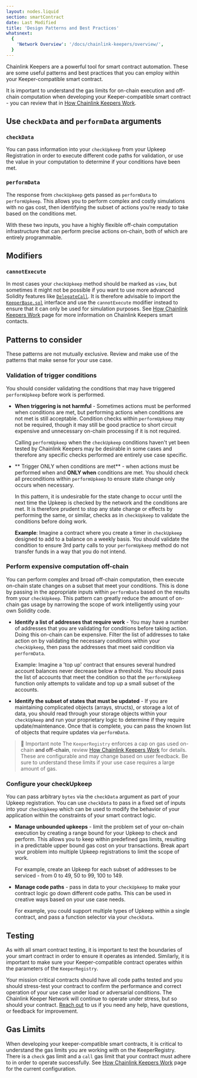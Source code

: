 ```yaml
---
layout: nodes.liquid
section: smartContract
date: Last Modified
title: 'Design Patterns and Best Practices'
whatsnext:
  {
    'Network Overview': '/docs/chainlink-keepers/overview/',
  }
---
```

Chainlink Keepers are a powerful tool for smart contract automation. These are some useful patterns and best practices that you can employ within your Keeper-compatible smart contract.

It is important to understand the gas limits for on-chain execution and off-chain computation when developing your Keeper-compatible smart contract - you can review that in [How Chainlink Keepers Work](../overview/).

## Use `checkData` and `performData` arguments

### `checkData`

You can pass information into your `checkUpkeep` from your Upkeep Registration in order to execute different code paths for validation, or use the value in your computation to determine if your conditions have been met.

<!-- @TODO Insert example of using the checkdata -->

### `performData`

The response from `checkUpkeep` gets passed as `performData` to `performUpkeep`. This allows you to perform complex and costly simulations with no gas cost, then identifying the subset of actions you’re ready to take based on the conditions met.

With these two inputs, you have a highly flexible off-chain computation infrastructure that can perform precise actions on-chain, both of which are entirely programmable.

<!-- @TODO Insert example of using performData -->

## Modifiers

### `cannotExecute`

In most cases your `checkUpkeep` method should be marked as `view`, but sometimes it might not be possible if you want to use more advanced Solidity features like [`DelegateCall`](https://docs.soliditylang.org/en/v0.8.6/introduction-to-smart-contracts.html?highlight=DelegateCall#delegatecall-callcode-and-libraries). It is therefore advisable to import the [`KeeperBase.sol`](https://github.com/smartcontractkit/keeper/blob/master/contracts/KeeperBase.sol) interface and use the `cannotExecute` modifier instead to ensure that it can only be used for simulation purposes. See [How Chainlink Keepers Work](../overview/) page for more information on Chainlink Keepers smart contacts.

## Patterns to consider

These patterns are not mutually exclusive. Review and make use of the patterns that make sense for your use case.

### Validation of trigger conditions

You should consider validating the conditions that may have triggered `performUpkeep` before work is performed.

- **When triggering is not harmful** - Sometimes actions must be performed when conditions are met, but performing actions when conditions are not met is still acceptable. Condition checks within `performUpkeep` may not be required, though it may still be good practice to short circuit expensive and unnecessary on-chain processing if it is not required.

  Calling `performUpkeep` when the `checkUpkeep` conditions haven't yet been tested by Chainlink Keepers may be desirable in some cases and therefore any specific checks performed are entirely use case specific.

- ** Trigger ONLY when conditions are met** - when actions must be performed when and **ONLY when** conditions are met. You should check all preconditions within `performUpkeep` to ensure state change only occurs when necessary.

  In this pattern, it is undesirable for the state change to occur until the next time the Upkeep is checked by the network and the conditions are met. It is therefore prudent to stop any state change or effects by performing the same, or similar, checks as in `checkUpkeep` to validate the conditions before doing work.

  **Example**: Imagine a contract where you create a timer in `checkUpkeep` designed to add to a balance on a weekly basis. You should validate the condition to ensure 3rd party calls to your `performUpkeep` method do not transfer funds in a way that you do not intend.

### Perform expensive computation off-chain

You can perform complex and broad off-chain computation, then execute on-chain state changes on a subset that meet your conditions. This is done by passing in the appropriate inputs within `performData` based on the results from your `checkUpkeep`. This pattern can greatly reduce the amount of on-chain gas usage by narrowing the scope of work intelligently using your own Solidity code.

- **Identify a list of addresses that require work** - You may have a number of addresses that you are validating for conditions before taking action. Doing this on-chain can be expensive. Filter the list of addresses to take action on by validating the necessary conditions within your `checkUpkeep`, then pass the addresses that meet said condition via `performData`.

  Example: Imagine a 'top up' contract that ensures several hundred account balances never decrease below a threshold. You should pass the list of accounts that meet the condition so that the `performUpkeep` function only attempts to validate and top up a small subset of the accounts.

- **Identify the subset of states that must be updated** - If you are maintaining complicated objects (arrays, structs), or storage a lot of data, you should read through your storage objects within your `checkUpkeep` and run your proprietary logic to determine if they require update/maintenance. Once that is complete, you can pass the known list of objects that require updates via `performData`.

> 📘 Important note
> The `KeeperRegistry` enforces a cap on gas used on-chain **and off-chain**, review [How Chainlink Keepers Work](../overview/) for details. These are configurable and may change based on user feedback. Be sure to understand these limits if your use case requires a large amount of gas.

### Configure your checkUpkeep

You can pass arbitrary `bytes` via the `checkData` argument as part of your Upkeep registration. You can use `checkData` to pass in a fixed set of inputs into your `checkUpkeep` which can be used to modify the behavior of your application within the constraints of your smart contract logic.

- **Manage unbounded upkeeps** - limit the problem set of your on-chain execution by creating a range bound for your Upkeep to check and perform. This allows you to keep within predefined gas limits, resulting in a predictable upper bound gas cost on your transactions. Break apart your problem into multiple Upkeep registrations to limit the scope of work.

  For example, create an Upkeep for each subset of addresses to be serviced - from 0 to 49, 50 to 99, 100 to 149.

- **Manage code paths** - pass in data to your `checkUpkeep` to make your contract logic go down different code paths. This can be used in creative ways based on your use case needs.

  For example, you could support multiple types of Upkeep within a single contract, and pass a function selector via your `checkData`.

## Testing

As with all smart contract testing, it is important to test the boundaries of your smart contract in order to ensure it operates as intended. Similarly, it is important to make sure your Keeper-compatible contract operates within the parameters of the `KeeperRegistry`.

Your mission critical contracts should have all code paths tested and you should stress-test your contract to confirm the performance and correct operation of your use case under load or adversarial conditions. The Chainlink Keeper Network will continue to operate under stress, but so should your contract. [Reach out](https://forms.gle/WadxnzzjHPtta5Zd9) to us if you need any help, have questions, or feedback for improvement.

## Gas Limits

When developing your keeper-compatible smart contracts, it is critical to understand the gas limits you are working with on the KeeperRegistry. There is a `check` gas limit and a `call` gas limit that your contract must adhere to in order to operate successfully. See [How Chainlink Keepers Work](../overview/) page for the current configuration.
